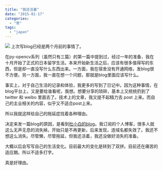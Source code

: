 ```yaml
---
title: "我还活着"
date: "2015-01-17"
categories: 
  - "常"
tags: 
  - "japan"
---
```


![](https://raw.githubusercontent.com/catbaron0/blog/master/images/20211229235722.png) 上次写blog已经是两个月前的事情了。

在py-opencv系列（虽然只有三篇）的第一篇中提到过，经过一年的准备，我在十月开始了正式的日本留学生活。本来开始新生活之后，应该有很多值得写的东西，但是却一直没写什么东西出来。一方面，我在宿舍没有开通网络，发blog很不方便。另一方面，我一直在想一个问题，那就是blog里面应该写什么。

事实上，对于自己生活的记录和体验，我更多的写到了日记中。因为这种事情，在blog平台上，又是要给谁看呢，我想。想要分享的琐碎，基本上又统统扔到了 twitter 和 weibo 里面去了。技术上的文章，我又提不起精力去 post 上来。而自己的主业相关的内容，似乎又不适合post上来。

所以我就这样给自己的拖延症找着各种理由。

决定来发一篇blog的原因，是看到[杜小白的blog](http://www.duyuxian.info/2015/01/13/%E5%BD%93%E6%88%91%E6%83%B3%E5%86%99%E7%82%B9%E4%B8%9C%E8%A5%BF%E6%97%B6/)。我订阅的个人博客，很多人就这么无声无息的消失掉。开始只是不再更新，后来发现，连域名都失效了。我还不想这么消失。尽管懒，尽管拖延，但我还活着，我还没做好消失的准备。

大概以后会写写自己的生活变化。目前最大的变化是转到了双拼。目前还在痛苦的适应期。所以不适多打字。

真是好理由。
